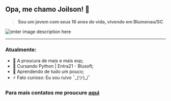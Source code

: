 
## Opa, me chamo Joilson! 🤠
> **Sou um jovem com seus 16 anos de vida, vivendo em Blumenau/SC** 
 
![enter image description here](https://i.pinimg.com/originals/3d/74/68/3d7468d1bb523674726ba6934a396566.gif) 
 ***

### Atualmente:

- 🔭 A proucura de mais e mais exp;
- 🌱 Cursando Python | Entra21 - Blusoft; 
- 🤔 Aprendendo de tudo um pouco;
- ⚡ Fato curioso: Eu sou ruivo ¯\_(ツ)_/¯

### Para mais contatos me proucure [aqui]( https://linktr.ee/joilsu_) 
